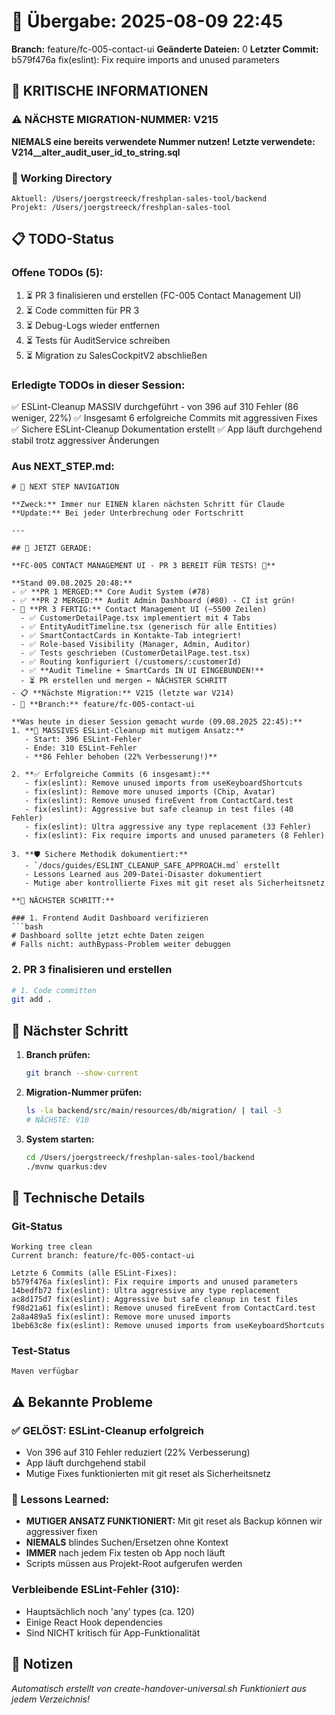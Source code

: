 # 🤝 Übergabe: 2025-08-09 22:45
**Branch:** feature/fc-005-contact-ui
**Geänderte Dateien:** 0
**Letzter Commit:** b579f476a fix(eslint): Fix require imports and unused parameters

## 🚨 KRITISCHE INFORMATIONEN

### ⚠️ NÄCHSTE MIGRATION-NUMMER: V215
**NIEMALS eine bereits verwendete Nummer nutzen!**
**Letzte verwendete: V214__alter_audit_user_id_to_string.sql**

### 📍 Working Directory
```
Aktuell: /Users/joergstreeck/freshplan-sales-tool/backend
Projekt: /Users/joergstreeck/freshplan-sales-tool
```

## 📋 TODO-Status

### Offene TODOs (5):
1. ⏳ PR 3 finalisieren und erstellen (FC-005 Contact Management UI)
2. ⏳ Code committen für PR 3
3. ⏳ Debug-Logs wieder entfernen
4. ⏳ Tests für AuditService schreiben
5. ⏳ Migration zu SalesCockpitV2 abschließen

### Erledigte TODOs in dieser Session:
✅ ESLint-Cleanup MASSIV durchgeführt - von 396 auf 310 Fehler (86 weniger, 22%)
✅ Insgesamt 6 erfolgreiche Commits mit aggressiven Fixes
✅ Sichere ESLint-Cleanup Dokumentation erstellt
✅ App läuft durchgehend stabil trotz aggressiver Änderungen

### Aus NEXT_STEP.md:
```
# 🧭 NEXT STEP NAVIGATION

**Zweck:** Immer nur EINEN klaren nächsten Schritt für Claude
**Update:** Bei jeder Unterbrechung oder Fortschritt

---

## 🎯 JETZT GERADE:

**FC-005 CONTACT MANAGEMENT UI - PR 3 BEREIT FÜR TESTS! 📱**

**Stand 09.08.2025 20:48:**
- ✅ **PR 1 MERGED:** Core Audit System (#78)
- ✅ **PR 2 MERGED:** Audit Admin Dashboard (#80) - CI ist grün!
- 🔧 **PR 3 FERTIG:** Contact Management UI (~5500 Zeilen)
  - ✅ CustomerDetailPage.tsx implementiert mit 4 Tabs
  - ✅ EntityAuditTimeline.tsx (generisch für alle Entities)
  - ✅ SmartContactCards in Kontakte-Tab integriert!
  - ✅ Role-based Visibility (Manager, Admin, Auditor)
  - ✅ Tests geschrieben (CustomerDetailPage.test.tsx)
  - ✅ Routing konfiguriert (/customers/:customerId)
  - ✅ **Audit Timeline + SmartCards IN UI EINGEBUNDEN!**
  - ⏳ PR erstellen und mergen ← NÄCHSTER SCHRITT
- 📋 **Nächste Migration:** V215 (letzte war V214)
- 🌿 **Branch:** feature/fc-005-contact-ui

**Was heute in dieser Session gemacht wurde (09.08.2025 22:45):**
1. **🎯 MASSIVES ESLint-Cleanup mit mutigem Ansatz:**
   - Start: 396 ESLint-Fehler
   - Ende: 310 ESLint-Fehler
   - **86 Fehler behoben (22% Verbesserung!)**
   
2. **✅ Erfolgreiche Commits (6 insgesamt):**
   - fix(eslint): Remove unused imports from useKeyboardShortcuts
   - fix(eslint): Remove more unused imports (Chip, Avatar)
   - fix(eslint): Remove unused fireEvent from ContactCard.test
   - fix(eslint): Aggressive but safe cleanup in test files (40 Fehler)
   - fix(eslint): Ultra aggressive any type replacement (33 Fehler)
   - fix(eslint): Fix require imports and unused parameters (8 Fehler)

3. **🛡️ Sichere Methodik dokumentiert:**
   - `/docs/guides/ESLINT_CLEANUP_SAFE_APPROACH.md` erstellt
   - Lessons Learned aus 209-Datei-Disaster dokumentiert
   - Mutige aber kontrollierte Fixes mit git reset als Sicherheitsnetz

**🚀 NÄCHSTER SCHRITT:**

### 1. Frontend Audit Dashboard verifizieren
```bash
# Dashboard sollte jetzt echte Daten zeigen
# Falls nicht: authBypass-Problem weiter debuggen
```

### 2. PR 3 finalisieren und erstellen
```bash
# 1. Code committen
git add .
```

## 🎯 Nächster Schritt

1. **Branch prüfen:**
   ```bash
   git branch --show-current
   ```

2. **Migration-Nummer prüfen:**
   ```bash
   ls -la backend/src/main/resources/db/migration/ | tail -3
   # NÄCHSTE: V10
   ```

3. **System starten:**
   ```bash
   cd /Users/joergstreeck/freshplan-sales-tool/backend
   ./mvnw quarkus:dev
   ```

## 🔧 Technische Details

### Git-Status
```
Working tree clean
Current branch: feature/fc-005-contact-ui

Letzte 6 Commits (alle ESLint-Fixes):
b579f476a fix(eslint): Fix require imports and unused parameters
14bedfb72 fix(eslint): Ultra aggressive any type replacement
ac8d175d7 fix(eslint): Aggressive but safe cleanup in test files
f98d21a61 fix(eslint): Remove unused fireEvent from ContactCard.test
2a8a489a5 fix(eslint): Remove more unused imports
1beb63c8e fix(eslint): Remove unused imports from useKeyboardShortcuts
```

### Test-Status
```
Maven verfügbar
```

## ⚠️ Bekannte Probleme

### ✅ GELÖST: ESLint-Cleanup erfolgreich
- Von 396 auf 310 Fehler reduziert (22% Verbesserung)
- App läuft durchgehend stabil
- Mutige Fixes funktionierten mit git reset als Sicherheitsnetz

### 📝 Lessons Learned:
- **MUTIGER ANSATZ FUNKTIONIERT:** Mit git reset als Backup können wir aggressiver fixen
- **NIEMALS** blindes Suchen/Ersetzen ohne Kontext
- **IMMER** nach jedem Fix testen ob App noch läuft
- Scripts müssen aus Projekt-Root aufgerufen werden

### Verbleibende ESLint-Fehler (310):
- Hauptsächlich noch 'any' types (ca. 120)
- Einige React Hook dependencies
- Sind NICHT kritisch für App-Funktionalität

## 📝 Notizen

_Automatisch erstellt von create-handover-universal.sh_
_Funktioniert aus jedem Verzeichnis!_
